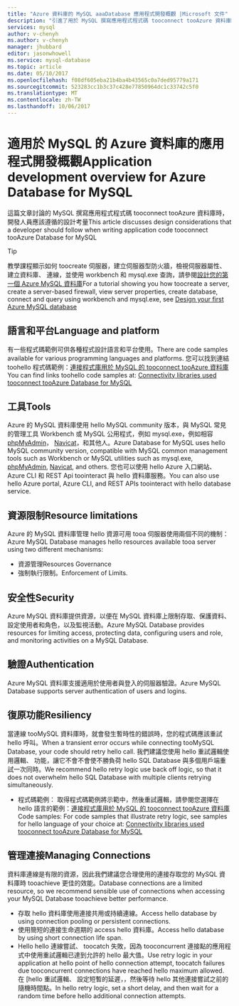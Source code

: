 ```yaml
---
title: "Azure 資料庫的 MySQL aaaDatabase 應用程式開發概觀 |Microsoft 文件"
description: "引進了用於 MySQL 撰寫應用程式程式碼 tooconnect tooAzure 資料庫時，開發人員應該遵循的設計考量"
services: mysql
author: v-chenyh
ms.author: v-chenyh
manager: jhubbard
editor: jasonwhowell
ms.service: mysql-database
ms.topic: article
ms.date: 05/10/2017
ms.openlocfilehash: f08df605eba21b4ba4b43565c0a7ded95779a171
ms.sourcegitcommit: 523283cc1b3c37c428e77850964dc1c33742c5f0
ms.translationtype: MT
ms.contentlocale: zh-TW
ms.lasthandoff: 10/06/2017
---
```

# <a name="application-development-overview-for-azure-database-for-mysql"></a><span data-ttu-id="82c9a-103">適用於 MySQL 的 Azure 資料庫的應用程式開發概觀</span><span class="sxs-lookup"><span data-stu-id="82c9a-103">Application development overview for Azure Database for MySQL</span></span> 
<span data-ttu-id="82c9a-104">這篇文章討論的 MySQL 撰寫應用程式程式碼 tooconnect tooAzure 資料庫時，開發人員應該遵循的設計考量</span><span class="sxs-lookup"><span data-stu-id="82c9a-104">This article discusses design considerations that a developer should follow when writing application code tooconnect tooAzure Database for MySQL</span></span> 

> [!TIP]
> <span data-ttu-id="82c9a-105">教學課程顯示如何 toocreate 伺服器，建立伺服器型防火牆，檢視伺服器屬性、 建立資料庫、 連線，並使用 workbench 和 mysql.exe 查詢，請參閱[設計您的第一個 Azure MySQL 資料庫](tutorial-design-database-using-portal.md)</span><span class="sxs-lookup"><span data-stu-id="82c9a-105">For a tutorial showing you how toocreate a server, create a server-based firewall, view server properties, create database, connect and query using workbench and mysql.exe, see [Design your first Azure MySQL database](tutorial-design-database-using-portal.md)</span></span>

## <a name="language-and-platform"></a><span data-ttu-id="82c9a-106">語言和平台</span><span class="sxs-lookup"><span data-stu-id="82c9a-106">Language and platform</span></span>
<span data-ttu-id="82c9a-107">有一些程式碼範例可供各種程式設計語言和平台使用。</span><span class="sxs-lookup"><span data-stu-id="82c9a-107">There are code samples available for various programming languages and platforms.</span></span> <span data-ttu-id="82c9a-108">您可以找到連結 toohello 程式碼範例：[連接程式庫用於 MySQL 的 tooconnect tooAzure 資料庫](concepts-connection-libraries.md)</span><span class="sxs-lookup"><span data-stu-id="82c9a-108">You can find links toohello code samples at: [Connectivity libraries used tooconnect tooAzure Database for MySQL](concepts-connection-libraries.md)</span></span>

## <a name="tools"></a><span data-ttu-id="82c9a-109">工具</span><span class="sxs-lookup"><span data-stu-id="82c9a-109">Tools</span></span>
<span data-ttu-id="82c9a-110">Azure 的 MySQL 資料庫使用 hello MySQL community 版本，與 MySQL 常見的管理工具 Workbench 或 MySQL 公用程式，例如 mysql.exe，例如相容[phpMyAdmin](https://www.phpmyadmin.net/)， [Navicat](https://www.navicat.com/products/navicat-for-mysql)，和其他人。</span><span class="sxs-lookup"><span data-stu-id="82c9a-110">Azure Database for MySQL uses hello MySQL community version, compatible with MySQL common management tools such as Workbench or MySQL utilities such as mysql.exe, [phpMyAdmin](https://www.phpmyadmin.net/), [Navicat](https://www.navicat.com/products/navicat-for-mysql), and others.</span></span> <span data-ttu-id="82c9a-111">您也可以使用 hello Azure 入口網站、 Azure CLI 和 REST Api toointeract 與 hello 資料庫服務。</span><span class="sxs-lookup"><span data-stu-id="82c9a-111">You can also use hello Azure portal, Azure CLI, and REST APIs toointeract with hello database service.</span></span>

## <a name="resource-limitations"></a><span data-ttu-id="82c9a-112">資源限制</span><span class="sxs-lookup"><span data-stu-id="82c9a-112">Resource limitations</span></span>
<span data-ttu-id="82c9a-113">Azure 的 MySQL 資料庫管理 hello 資源可用 tooa 伺服器使用兩個不同的機制：</span><span class="sxs-lookup"><span data-stu-id="82c9a-113">Azure MySQL Database manages hello resources available tooa server using two different mechanisms:</span></span> 
- <span data-ttu-id="82c9a-114">資源管理</span><span class="sxs-lookup"><span data-stu-id="82c9a-114">Resources Governance</span></span> 
- <span data-ttu-id="82c9a-115">強制執行限制。</span><span class="sxs-lookup"><span data-stu-id="82c9a-115">Enforcement of Limits.</span></span>

## <a name="security"></a><span data-ttu-id="82c9a-116">安全性</span><span class="sxs-lookup"><span data-stu-id="82c9a-116">Security</span></span>
<span data-ttu-id="82c9a-117">Azure MySQL 資料庫提供資源，以便在 MySQL 資料庫上限制存取、保護資料、設定使用者和角色，以及監視活動。</span><span class="sxs-lookup"><span data-stu-id="82c9a-117">Azure MySQL Database provides resources for limiting access, protecting data, configuring users and role, and monitoring activities on a MySQL Database.</span></span>

## <a name="authentication"></a><span data-ttu-id="82c9a-118">驗證</span><span class="sxs-lookup"><span data-stu-id="82c9a-118">Authentication</span></span>
<span data-ttu-id="82c9a-119">Azure MySQL 資料庫支援適用於使用者與登入的伺服器驗證。</span><span class="sxs-lookup"><span data-stu-id="82c9a-119">Azure MySQL Database supports server authentication of users and logins.</span></span>

## <a name="resiliency"></a><span data-ttu-id="82c9a-120">復原功能</span><span class="sxs-lookup"><span data-stu-id="82c9a-120">Resiliency</span></span>
<span data-ttu-id="82c9a-121">當連線 tooMySQL 資料庫時，就會發生暫時性的錯誤時，您的程式碼應該重試 hello 呼叫。</span><span class="sxs-lookup"><span data-stu-id="82c9a-121">When a transient error occurs while connecting tooMySQL Database, your code should retry hello call.</span></span> <span data-ttu-id="82c9a-122">我們建議您使用 hello 重試邏輯使用邏輯、 功能，讓它不會不會使不勝負荷 hello SQL Database 與多個用戶端重試一次同時。</span><span class="sxs-lookup"><span data-stu-id="82c9a-122">We recommend hello retry logic use back off logic, so that it does not overwhelm hello SQL Database with multiple clients retrying simultaneously.</span></span>

- <span data-ttu-id="82c9a-123">程式碼範例： 取得程式碼範例將示範中，然後重試邏輯，請參閱您選擇在 hello 語言的範例：[連接程式庫用於 MySQL 的 tooconnect tooAzure 資料庫](concepts-connection-libraries.md)</span><span class="sxs-lookup"><span data-stu-id="82c9a-123">Code samples: For code samples that illustrate retry logic, see samples for hello language of your choice at: [Connectivity libraries used tooconnect tooAzure Database for MySQL](concepts-connection-libraries.md)</span></span>

## <a name="managing-connections"></a><span data-ttu-id="82c9a-124">管理連接</span><span class="sxs-lookup"><span data-stu-id="82c9a-124">Managing Connections</span></span>
<span data-ttu-id="82c9a-125">資料庫連線是有限的資源，因此我們建議您合理使用的連接存取您的 MySQL 資料庫時 tooachieve 更佳的效能。</span><span class="sxs-lookup"><span data-stu-id="82c9a-125">Database connections are a limited resource, so we recommend sensible use of connections when accessing your MySQL Database tooachieve better performance.</span></span>
- <span data-ttu-id="82c9a-126">存取 hello 資料庫使用連接共用或持續連線。</span><span class="sxs-lookup"><span data-stu-id="82c9a-126">Access hello database by using connection pooling or persistent connections.</span></span>
- <span data-ttu-id="82c9a-127">使用簡短的連接生命週期的 access hello 資料庫。</span><span class="sxs-lookup"><span data-stu-id="82c9a-127">Access hello database by using short connection life span.</span></span> 
- <span data-ttu-id="82c9a-128">Hello hello 連線嘗試、 toocatch 失敗，因為 tooconcurrent 連接點的應用程式中使用重試邏輯已達到允許的 hello 最大值。</span><span class="sxs-lookup"><span data-stu-id="82c9a-128">Use retry logic in your application at hello point of hello connection attempt, toocatch failures due tooconcurrent connections have reached hello maximum allowed.</span></span> <span data-ttu-id="82c9a-129">在 [hello 重試邏輯、 設定短暫的延遲，，然後等待 hello 其他連接嘗試之前的隨機時間點。</span><span class="sxs-lookup"><span data-stu-id="82c9a-129">In hello retry logic, set a short delay, and then wait for a random time before hello additional connection attempts.</span></span>
